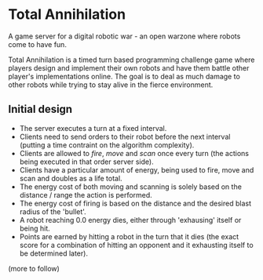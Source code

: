 Total Annihilation
=================

A game server for a digital robotic war - an open warzone where robots come to have fun.

Total Annihilation is a timed turn based programming challenge game where players design and implement their own robots and have them battle other player's implementations online.
The goal is to deal as much damage to other robots while trying to stay alive in the fierce environment.

Initial design
--------------

 - The server executes a turn at a fixed interval.
 - Clients need to send orders to their robot before the next interval (putting a time contraint on the algorithm complexity).
 - Clients are allowed to *fire*, *move* and *scan* once every turn (the actions being executed in that order server side).
 - Clients have a particular amount of energy, being used to fire, move and scan and doubles as a life total.
 - The energy cost of both moving and scanning is solely based on the distance / range the action is performed.
 - The energy cost of firing is based on the distance and the desired blast radius of the 'bullet'.
 - A robot reaching 0.0 energy dies, either through 'exhausing' itself or being hit.
 - Points are earned by hitting a robot in the turn that it dies (the exact score for a combination of hitting an opponent and it exhausting itself to be determined later).

(more to follow)

